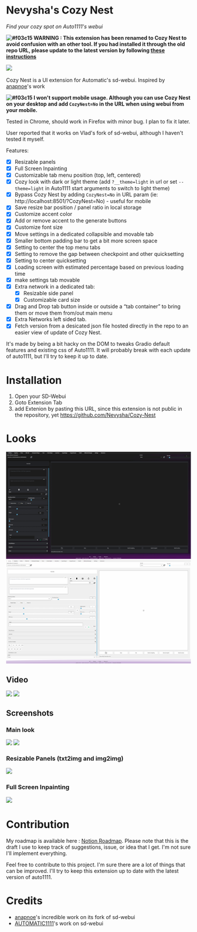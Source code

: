 # Nevysha's Cozy Nest

_Find your cozy spot on Auto1111's webui_

**![#f03c15](https://placehold.co/15x15/f03c15/f03c15.png) WARNING : This extension has been renamed to Cozy Nest to avoid confusion with an other tool. If you had installed it through the old repo URL, please update to the latest version by following [these instructions](https://github.com/Nevysha/Cozy-Nest/wiki/How-to-switch-to-renamed-repository-Cozy-Nest)**

![](https://nevysha.art/wp-content/uploads/2023/01/nevy-icon-1-256-round.png)

Cozy Nest is a UI extension for Automatic's sd-webui. Inspired by [anapnoe](https://github.com/anapnoe/stable-diffusion-webui-ux)'s work

**![#f03c15](https://placehold.co/15x15/f03c15/f03c15.png) I won't support mobile usage. Although you can use Cozy Nest on your desktop and add `CozyNest=No` in the URL when using webui from your mobile.**

Tested in Chrome, should work in Firefox with minor bug. I plan to fix it later. 

User reported that it works on Vlad's fork of sd-webui, although I haven't tested it myself.

Features:
- [x]  Resizable panels
- [x]  Full Screen Inpainting
- [x]  Customizable tab menu position (top, left, centered)
- [x]  Cozy look with dark or light theme (add `?__theme=light` in url or set `--theme=light` in Auto1111 start arguments to switch to light theme)
- [x]  Bypass Cozy Nest by adding `CozyNest=No` in URL param (ie: http://localhost:8501/?CozyNest=No) - useful for mobile
- [x]  Save resize bar position / panel ratio in local storage
- [x]  Customize accent color
- [x]  Add or remove accent to the generate buttons
- [x]  Customize font size
- [x]  Move settings in a dedicated collapsible and movable tab
- [x]  Smaller bottom padding bar to get a bit more screen space
- [x]  Setting to center the top menu tabs
- [x]  Setting to remove the gap between checkpoint and other quicksetting
- [x]  Setting to center quicksetting
- [x]  Loading screen with estimated percentage based on previous loading time
- [x]  make settings tab movable
- [x]  Extra network in a dedicated tab:
   - [x]  Resizable side panel
   - [x]  Customizable card size
- [x]  Drag and Drop tab button inside or outside a “tab container” to bring them or move them from/out main menu
- [x]  Extra Networks left sided tab.
- [x]  Fetch version from a desicated json file hosted directly in the repo to an easier view of update of Cozy Nest.

It's made by being a bit hacky on the DOM to tweaks Gradio default features and existing css of Auto1111. It will probably break with each update of auto1111, but I'll try to keep it up to date.


# Installation
1) Open your SD-Webui
2) Goto Extension Tab
3) add Extenion by pasting this URL, since this extension is not public in the repository, yet
   https://github.com/Nevysha/Cozy-Nest

# Looks

![](https://github.com/Nevysha/Cozy-Nest/blob/main/assets/chrome-capture-2023-4-2%20(1).png?raw=true)
![](https://github.com/Nevysha/Cozy-Nest/blob/main/assets/Screenshot%202023-05-03%20100850.png?raw=true)

## Video
![](https://github.com/Nevysha/Cozy-Nest/blob/main/assets/chrome-capture-2023-4-1.gif?raw=true)
![](https://github.com/Nevysha/Cozy-Nest/blob/main/assets/chrome-capture-2023-4-2.gif?raw=true)

## Screenshots

### Main look
![](https://github.com/Nevysha/Cozy-Nest/blob/main/assets/chrome-capture-2023-4-1.png?raw=true)
![](https://github.com/Nevysha/Cozy-Nest/blob/main/assets/chrome-capture-2023-4-1%20(1).png?raw=true)

### Resizable Panels (txt2img and img2img)
![](https://github.com/Nevysha/Cozy-Nest/blob/main/assets/chrome-capture-2023-4-2.png?raw=true)

### Full Screen Inpainting
![](https://github.com/Nevysha/Cozy-Nest/blob/main/assets/chrome-capture-2023-4-1%20(3).png?raw=true)


# Contribution

My roadmap is available here : [Notion Roadmap](https://exclusive-drink-8c5.notion.site/Nevysha-Cozy-Nest-f95f333908f0406f990ed603b424780c).
Please note that this is the draft I use to keep track of suggestions, issue, or idea that I get. I'm not sure I'll implement everything.

Feel free to contribute to this project. I'm sure there are a lot of things that can be improved. 
I'll try to keep this extension up to date with the latest version of auto1111.

# Credits
* [anapnoe](https://github.com/anapnoe/stable-diffusion-webui-ux)'s incredible work on its fork of sd-webui
* [AUTOMATIC1111](https://github.com/AUTOMATIC1111/stable-diffusion-webui)'s work on sd-webui
